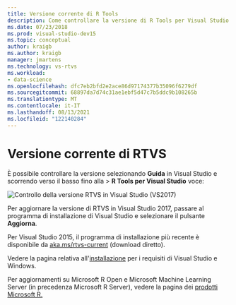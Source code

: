 ```yaml
---
title: Versione corrente di R Tools
description: Come controllare la versione di R Tools per Visual Studio e installare gli aggiornamenti.
ms.date: 07/23/2018
ms.prod: visual-studio-dev15
ms.topic: conceptual
author: kraigb
ms.author: kraigb
manager: jmartens
ms.technology: vs-rtvs
ms.workload:
- data-science
ms.openlocfilehash: dfc7eb2bfd2e2ace86d97174377b35096f6279df
ms.sourcegitcommit: 68897da7d74c31ae1ebf5d47c7b5ddc9b108265b
ms.translationtype: MT
ms.contentlocale: it-IT
ms.lasthandoff: 08/13/2021
ms.locfileid: "122140284"
---
```

# <a name="rtvs-current-version"></a>Versione corrente di RTVS

È possibile controllare la versione selezionando **Guida** in Visual Studio e scorrendo verso il basso fino alla  >   **R Tools per Visual Studio** voce:

![Controllo della versione RTVS in Visual Studio (VS2017)](media/current-version.png)

Per aggiornare la versione di RTVS in Visual Studio 2017, passare al programma di installazione di Visual Studio e selezionare il pulsante **Aggiorna**.

Per Visual Studio 2015, il programma di installazione più recente è disponibile da [aka.ms/rtvs-current](https://rtvs.blob.core.windows.net/download/RTVS_2017-12-18.1.exe) (download diretto).

Vedere la pagina relativa all'[installazione](installing-r-tools-for-visual-studio.md) per i requisiti di Visual Studio e Windows.

Per aggiornamenti su Microsoft R Open e Microsoft Machine Learning Server (in precedenza Microsoft R Server), vedere la pagina dei [prodotti Microsoft R.](https://azure.microsoft.com/?ocid=cloudplat_hp)
